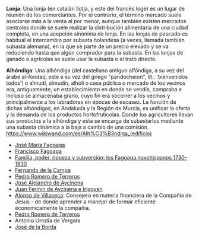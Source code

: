 **Lonja**: Una lonja (en catalán llotja, y este del francés loge) es un lugar de reunión de los comerciantes. Por el contrario, el término mercado suele asociarse más a la venta al por menor, aunque también existen mercados centrales donde se suele realizar la distribución alimentaria de una ciudad completa, en una acepción sinónima de lonja. En las lonjas de pescado es habitual el intercambio por subasta holandesa (a veces, llamada también subasta alemana), en la que se parte de un precio elevado y se va reduciendo hasta que algún comprador para la subasta. En las lonjas de ganado o agrícolas se suele usar la subasta o el trato directo.

**Alhóndiga**: Una alhóndiga (del castellano antiguo alfóndiga, a su vez del árabe al-fondaq, este a su vez del griego "pandocheion", lit.: 'bienvenidos todos') o almudí, almudín, alholí o casa pública o mercado de los vecinos era, antiguamente, un establecimiento en donde se vendía, compraba e incluso se almacenaba grano, cuyo fin era socorrer a los vecinos y principalmente a los labradores en épocas de escasez. La función de dichas alhóndigas, en Andalucía y la Región de Murcia, es unificar la oferta y la demanda de los productos hortofrutícolas. Donde los agricultores llevan sus productos a la alhóndiga y esta se encarga de subastarlos mediante una subasta dinámica a la baja a cambio de una comisión. https://www.wikiwand.com/es/Alh%C3%B3ndiga_(edificio)

- [José María Fagoaga](https://www.wikiwand.com/es/Jos%C3%A9_Mar%C3%ADa_Fagoaga)
- [Francisco Fagoaga](https://www.wikiwand.com/es/Francisco_Fagoaga_Villaurrutia)
- [Familia, poder, riqueza y subversión: los Fagoaga novohispanos 1730-1830](https://www.amazon.com/-/es/Laura-P%C3%A9rez/dp/9688595004/ref=sr_1_1?keywords=9789688595008&linkCode=qs&qid=1688165368&s=books&sr=1-1)
- [Fernando de la Campa](https://www.wikiwand.com/es/Fernando_de_la_Campa)
- [Pedro Romero de Terreros](https://es.wikipedia.org/wiki/Pedro_Romero_de_Terreros)
- [José Alejandro de Aycinena](https://es.wikipedia.org/wiki/Jos%C3%A9_Alejandro_de_Aycinena)
- [Juan Fermín de Aycinena e Irigoyen](https://es.wikipedia.org/wiki/Juan_Ferm%C3%ADn_de_Aycinena_e_Irigoyen)
- [Alonso de Villaseca](https://dbe.rah.es/biografias/22372/alonso-de-villaseca): Consejero en materia financiera de la Compañía de Jesus - de donde aprender a manejar de formar eficiente economicamente la compañía.
- [Pedro Romero de Terreros](https://www.wikiwand.com/en/Pedro_Romero_de_Terreros)
- Antonio Urrutia de Vergara
- [José de la Borda](https://www.wikiwand.com/es/Jos%C3%A9_de_la_Borda)
